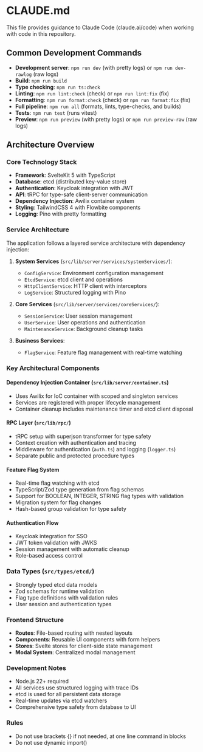 # CLAUDE.md

This file provides guidance to Claude Code (claude.ai/code) when working with code in this repository.

## Common Development Commands

- **Development server**: `npm run dev` (with pretty logs) or `npm run dev-rawlog` (raw logs)
- **Build**: `npm run build`
- **Type checking**: `npm run ts:check`
- **Linting**: `npm run lint:check` (check) or `npm run lint:fix` (fix)
- **Formatting**: `npm run format:check` (check) or `npm run format:fix` (fix)
- **Full pipeline**: `npm run all` (formats, lints, type-checks, and builds)
- **Tests**: `npm run test` (runs vitest)
- **Preview**: `npm run preview` (with pretty logs) or `npm run preview-raw` (raw logs)

## Architecture Overview

### Core Technology Stack

- **Framework**: SvelteKit 5 with TypeScript
- **Database**: etcd (distributed key-value store)
- **Authentication**: Keycloak integration with JWT
- **API**: tRPC for type-safe client-server communication
- **Dependency Injection**: Awilix container system
- **Styling**: TailwindCSS 4 with Flowbite components
- **Logging**: Pino with pretty formatting

### Service Architecture

The application follows a layered service architecture with dependency injection:

1. **System Services** (`src/lib/server/services/systemServices/`):
   - `ConfigService`: Environment configuration management
   - `EtcdService`: etcd client and operations
   - `HttpClientService`: HTTP client with interceptors
   - `LogService`: Structured logging with Pino

2. **Core Services** (`src/lib/server/services/coreServices/`):
   - `SessionService`: User session management
   - `UserService`: User operations and authentication
   - `MaintenanceService`: Background cleanup tasks

3. **Business Services**:
   - `FlagService`: Feature flag management with real-time watching

### Key Architectural Components

#### Dependency Injection Container (`src/lib/server/container.ts`)

- Uses Awilix for IoC container with scoped and singleton services
- Services are registered with proper lifecycle management
- Container cleanup includes maintenance timer and etcd client disposal

#### RPC Layer (`src/lib/rpc/`)

- tRPC setup with superjson transformer for type safety
- Context creation with authentication and tracing
- Middleware for authentication (`auth.ts`) and logging (`logger.ts`)
- Separate public and protected procedure types

#### Feature Flag System

- Real-time flag watching with etcd
- TypeScript/Zod type generation from flag schemas
- Support for BOOLEAN, INTEGER, STRING flag types with validation
- Migration system for flag changes
- Hash-based group validation for type safety

#### Authentication Flow

- Keycloak integration for SSO
- JWT token validation with JWKS
- Session management with automatic cleanup
- Role-based access control

### Data Types (`src/types/etcd/`)

- Strongly typed etcd data models
- Zod schemas for runtime validation
- Flag type definitions with validation rules
- User session and authentication types

### Frontend Structure

- **Routes**: File-based routing with nested layouts
- **Components**: Reusable UI components with form helpers
- **Stores**: Svelte stores for client-side state management
- **Modal System**: Centralized modal management

### Development Notes

- Node.js 22+ required
- All services use structured logging with trace IDs
- etcd is used for all persistent data storage
- Real-time updates via etcd watchers
- Comprehensive type safety from database to UI

### Rules

- Do not use brackets {} if not needed, at one line command in blocks
- Do not use dynamic import()
